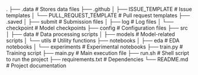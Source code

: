 .
├── .data                     # Stores data files
├── .github
│   ├── ISSUE_TEMPLATE        # Issue templates
│   └── PULL_REQUEST_TEMPLATE # Pull request templates
├── .saved
│   ├── submit                # Submission files
│   ├── log                   # Log files
│   └── checkpoint            # Model checkpoints
├── config                    # Configuration files
├── src
│   ├── data                  # Data processing scripts
│   ├── models                # Model-related scripts
│   └── utils                 # Utility functions
├── notebooks
│   ├── eda                   # EDA notebooks
│   └── experiments           # Experimental notebooks
├── train.py                  # Training script
├── main.py                   # Main execution file
├── run.sh                    # Shell script to run the project
├── requirements.txt          # Dependencies
└── README.md                 # Project documentation
